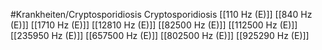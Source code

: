 #Krankheiten/Cryptosporidiosis
Cryptosporidiosis
[[110 Hz (E)]]
[[840 Hz (E)]]
[[1710 Hz (E)]]
[[12810 Hz (E)]]
[[82500 Hz (E)]]
[[112500 Hz (E)]]
[[235950 Hz (E)]]
[[657500 Hz (E)]]
[[802500 Hz (E)]]
[[925290 Hz (E)]]